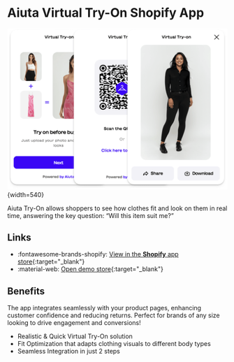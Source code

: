 # Aiuta Virtual Try-On Shopify App

![Shopify App](../media/shopify-app.png){width=540}

Aiuta Try-On allows shoppers to see how clothes fit and look on them in real time, answering the key question: “Will this item suit me?”
## Links

<div class="grid cards" markdown>

- :fontawesome-brands-shopify: [View in the __Shopify__ app store](https://shopify.aiuta.com){:target="_blank"}
- :material-web: [Open demo store](https://aiuta-demo-store.myshopify.com){:target="_blank"}

</div>

## Benefits

 The app integrates seamlessly with your product pages, enhancing customer confidence and reducing returns. Perfect for brands of any size looking to drive engagement and conversions!

- Realistic & Quick Virtual Try-On solution
- Fit Optimization that adapts clothing visuals to different body types
- Seamless Integration in just 2 steps
